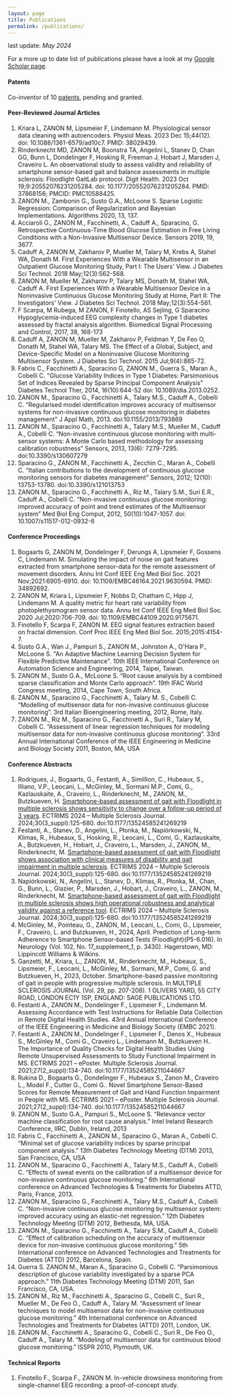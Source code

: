 ```yaml
---
layout: page
title: Publications
permalink: /publications/
---
```


last update: _May 2024_

For a more up to date list of publications please have a look at my [Google Scholar page](https://scholar.google.com/citations?user=kCk8IzcAAAAJ&hl=en&oi=ao).

#### Patents
Co-inventor of 10 [patents](https://patentscope.wipo.int/search/en/result.jsf?_vid=P22-M3EFVY-25981), pending and granted.

####  Peer-Reviewed Journal Articles
1. Kriara L, ZANON M, Lipsmeier F, Lindemann M. Physiological sensor data cleaning with autoencoders. Physiol Meas. 2023 Dec 15;44(12). doi: 10.1088/1361-6579/ad10c7. PMID: 38029439.
2. Rinderknecht MD, ZANON M, Boonstra TA, Angelini L, Stanev D, Chan GG, Bunn L, Dondelinger F, Hosking R, Freeman J, Hobart J, Marsden J, Craveiro L. An observational study to assess validity and reliability of smartphone sensor-based gait and balance assessments in multiple sclerosis: Floodlight GaitLab protocol. Digit Health. 2023 Oct 19;9:20552076231205284. doi: 10.1177/20552076231205284. PMID: 37868156; PMCID: PMC10588425.
3. ZANON M., Zambonin G., Susto G.A., McLoone S. Sparse Logistic Regression: Comparison of Regularization and Bayesian Implementations. Algorithms 2020, 13, 137.
4. Acciaroli G., ZANON M., Facchinetti, A., Caduff A., Sparacino, G. Retrospective Continuous-Time Blood Glucose Estimation in Free Living Conditions with a Non-Invasive Multisensor Device. Sensors 2019, 19, 3677.
5. Caduff A, ZANON M, Zakharov P, Mueller M, Talary M, Krebs A, Stahel WA, Donath M. First Experiences With a Wearable Multisensor in an Outpatient Glucose Monitoring Study, Part I: The Users' View. J Diabetes Sci Technol. 2018 May;12(3):562-568.
6. ZANON M, Mueller M, Zakharov P, Talary MS, Donath M, Stahel WA, Caduff A. First Experiences With a Wearable Multisensor Device in a Noninvasive Continuous Glucose Monitoring Study at Home, Part II: The Investigators' View. J Diabetes Sci Technol. 2018 May;12(3):554-561.
7. F Scarpa, M Rubega, M ZANON, F Finotello, AS Sejling, G Sparacino Hypoglycemia-induced EEG complexity changes in Type 1 diabetes assessed by fractal analysis algorithm. Biomedical Signal Processing and Control, 2017, 38, 168-173
8. Caduff A, ZANON M, Mueller M, Zakharov P, Feldman Y, De Feo O, Donath M, Stahel WA, Talary MS. The Effect of a Global, Subject, and Device-Specific Model on a Noninvasive Glucose Monitoring Multisensor System. J Diabetes Sci Technol. 2015 Jul;9(4):865-72.
9. Fabris C., Facchinetti A., Sparacino G, ZANON M., Guerra S., Maran A., Cobelli C. "Glucose Variability Indices in Type 1 Diabetes: Parsimonious Set of Indices Revealed by Sparse Principal Component Analysis" Diabetes Technol Ther, 2014, 16(10):644-52 doi: 10.1089/dia.2013.0252.
10. ZANON M., Sparacino G., Facchinetti A., Talary M.S., Caduff A., Cobelli C. “Regularised model identification improves accuracy of multisensor systems for non-invasive continuous glucose monitoring in diabetes management” J Appl Math, 2013. doi:10.1155/2013/793869
11. ZANON M., Sparacino G., Facchinetti A., Talary M.S., Mueller M., Caduff A., Cobelli C. “Non-invasive continuous glucose monitoring with multi-sensor systems: A Monte Carlo based methodology for assessing calibration robustness” Sensors, 2013, 13(6): 7279-7295. doi:10.3390/s130607279
12.	Sparacino G., ZANON M., Facchinetti A., Zecchin C., Maran A., Cobelli C. “Italian contributions to the development of continuous glucose monitoring sensors for diabetes management” Sensors, 2012; 12(10): 13753-13780. doi:10.3390/s121013753
13.	ZANON M., Sparacino G., Facchinetti A., Riz M., Talary S.M., Suri E.R., Caduff A., Cobelli C. “Non-invasive continuous glucose monitoring: improved accuracy of point and trend estimates of the Multisensor system” Med Biol Eng Comput, 2012, 50(10):1047-1057. doi: 10.1007/s11517-012-0932-6

#### Conference Proceedings
1. Bogaarts G, ZANON M, Dondelinger F, Derungs A, Lipsmeier F, Gossens C, Lindemann M. Simulating the impact of noise on gait features extracted from smartphone sensor-data for the remote assessment of movement disorders. Annu Int Conf IEEE Eng Med Biol Soc. 2021 Nov;2021:6905-6910. doi: 10.1109/EMBC46164.2021.9630594. PMID: 34892692.
2. ZANON M, Kriara L, Lipsmeier F, Nobbs D, Chatham C, Hipp J, Lindemann M. A quality metric for heart rate variability from photoplethysmogram sensor data. Annu Int Conf IEEE Eng Med Biol Soc. 2020 Jul;2020:706-709. doi: 10.1109/EMBC44109.2020.9175671.
3. Finotello F, Scarpa F, ZANON M. EEG signal features extraction based on fractal dimension. Conf Proc IEEE Eng Med Biol Soc. 2015;2015:4154-7.
4. Susto G.A., Wan J., Pampuri S., ZANON M., Johnston A., O'Hara P., McLoone S. "An Adaptive Machine Learning Decision System for Flexible Predictive Maintenance". 10th IEEE International Conference on Automation Science and Engineering, 2014, Taipei, Taiwan.
5. ZANON M., Susto G.A., McLoone S. “Root cause analysis by a combined sparse classification and Monte Carlo approach”. 19th IFAC World Congress meeting, 2014, Cape Town, South Africa.
6. ZANON M., Sparacino G., Facchinetti A., Talary M. S., Cobelli C. “Modelling of multisensor data for non-invasive continuous glucose monitoring”. 3rd Italian Bioengineering meeting, 2012, Rome, Italy.
7. ZANON M., Riz M., Sparacino G., Facchinetti A., Suri R., Talary M, Cobelli C. “Assessment of linear regression techniques for modeling multisensor data for non-invasive continuous glucose monitoring”. 33rd Annual International Conference of the IEEE Engineering in Medicine and Biology Society 2011, Boston, MA, USA

#### Conference Abstracts
1. Rodrigues, J., Bogaarts, G., Festanti, A., Simillion, C., Hubeaux, S., Illiano, V.P., Leocani, L., McGinley, M., Sormani M.P.,  Comi, G., Kazlauskaite, A., Craveiro, L., Rinderknecht, M., ZANON, M., Butzkueven, H. [Smartphone-based assessment of gait with Floodlight in multiple sclerosis shows sensitivity to change over a follow-up period of 3 years](https://medically.roche.com/global/en/neuroscience/ectrims-2024/medical-material/ECTRIMS-2024-poster-rodrigues-smartphone-based-assessment-of-gait-pdf.html). ECTRIMS 2024 – Multiple Sclerosis Journal. 2024;30(3_suppl):125-680. doi:10.1177/13524585241269219
2. Festanti, A., Stanev, D., Angelini, L., Płonka, M., Napiórkowski, N., Klimas, R., Hubeaux, S., Hosking, R., Leocani, L., Comi, G., Kazlauskaite, A., Butzkueven, H., Hobart, J., Craveiro, L., Marsden, J., ZANON, M., Rinderknecht, M. [Smartphone-based assessment of gait with Floodlight shows association with clinical measures of disability and gait impairment in multiple sclerosis](https://medically.roche.com/global/en/neuroscience/ectrims-2024/medical-material/ECTRIMS-2024-poster-festanti-smartphone-based-assessment-of-gait-with-floodlight-pdf.html). ECTRIMS 2024 – Multiple Sclerosis Journal. 2024;30(3_suppl):125-680. doi:10.1177/13524585241269219
3. Napiórkowski, N., Angelini, L., Stanev, D., Klimas, R., Płonka, M., Chan, G., Bunn, L., Glazier, P., Marsden, J., Hobart, J.,  Craveiro, L., ZANON, M., Rinderknecht, M. [Smartphone-based assessment of gait with Floodlight in multiple sclerosis shows high operational robustness and analytical validity against a reference tool](https://medically.roche.com/global/en/medical-material.38c837b3-1081-4c43-aadc-36b07690e8ad.qr.html?cid=slpsectrims20242409xxnvspht). ECTRIMS 2024 – Multiple Sclerosis Journal. 2024;30(3_suppl):125-680. doi:10.1177/13524585241269219
4. McGinley, M., Pointeau, G., ZANON, M., Leocani, L., Comi, G., Lipsmeier, F., Craveiro, L. and Butzkueven, H., 2024, April. Prediction of Long-term Adherence to Smartphone Sensor-based Tests (Floodlight)(P5-6.016). In Neurology (Vol. 102, No. 17_supplement_1, p. 3430). Hagerstown, MD: Lippincott Williams & Wilkins.
5. Ganzetti, M., Kriara, L., ZANON, M., Rinderknecht, M., Hubeaux, S., Lipsmeier, F., Leocani, L., McGinley, M., Sormani, M.P., Comi, G. and Butzkueven, H., 2023, October. Smartphone-based passive monitoring of gait in people with progressive multiple sclerosis. In MULTIPLE SCLEROSIS JOURNAL (Vol. 29, pp. 207-208). 1 OLIVERS YARD, 55 CITY ROAD, LONDON EC1Y 1SP, ENGLAND: SAGE PUBLICATIONS LTD.
6. Festanti A., ZANON M., Dondelinger F., Lipsmeier F., Lindemann M. Assessing Accordance with Test Instructions for Reliable Data Collection in Remote Digital Health Studies. 43rd Annual International Conference of the IEEE Engineering in Medicine and Biology Society (EMBC 2021).
7. Festanti A., ZANON M., Dondelinger F., Lipsmeier F., Denos X., Hubeaux S., McGinley M., Comi G., Craveiro L., Lindemann M., Butzkueven H.. The Importance of Quality Checks for Digital Health Studies Using Remote Unsupervised Assessments to Study Functional Impairment in MS. ECTRIMS 2021 – ePoster. Multiple Sclerosis Journal. 2021;27(2_suppl):134-740. doi:10.1177/13524585211044667
8. Rukina D., Bogaarts G., Dondelinger F., Hubeaux S., Zanon M., Craveiro L., Model F., Cutter G., Comi G.. Novel Smartphone Sensor-Based Scores for Remote Measurement of Gait and Hand Function Impairment in People with MS. ECTRIMS 2021 – ePoster. Multiple Sclerosis Journal. 2021;27(2_suppl):134-740. doi:10.1177/13524585211044667
9. ZANON M., Susto G.A., Pampuri S., McLoone S. “Relevance vector machine classification for root cause analysis.” Intel Ireland Research Conference, IIRC, Dublin, Ireland, 2013
10. Fabris C., Facchinetti A., ZANON M., Sparacino G., Maran A., Cobelli C. “Minimal set of glucose variability indices by sparse principal component analysis.” 13th Diabetes Technology Meeting (DTM) 2013, San Francisco, CA, USA
11. ZANON M., Sparacino G., Facchinetti A., Talary M.S., Caduff A., Cobelli C. “Effects of sweat events on the calibration of a multisensor device for non-invasive continuous glucose monitoring.” 6th International conference on Advanced Technologies & Treatments for Diabetes ATTD, Paris, France, 2013.
12. ZANON M., Sparacino G., Facchinetti A., Talary M.S., Caduff A., Cobelli C. “Non-invasive continuous glucose monitoring by multisensor system: improved accuracy using an elastic-net regression.” 12th Diabetes Technology Meeting (DTM) 2012, Bethesda, MA, USA.
13. ZANON M., Sparacino G., Facchinetti A., Talary S.M., Caduff A., Cobelli C. “Effect of calibration scheduling on the accuracy of multisensor device for non-invasive continuous glucose monitoring.” 5th International conference on Advanced Technologies and Treatments for Diabetes (ATTD) 2012, Barcelona, Spain.
14. Guerra S. ZANON M., Maran A., Sparacino G., Cobelli C. “Parsimonious description of glucose variability investigated by a sparse PCA approach.” 11th Diabetes Technology Meeting (DTM) 2011, San Francisco, CA, USA.
15. ZANON M., Riz M., Facchinetti A., Sparacino G., Cobelli C., Suri R., Mueller M., De Feo O., Caduff A., Talary M. “Assessment of linear techniques to model multisensor data for non-invasive continuous glucose monitoring.” 4th International conference on Advanced Technologies and Treatments for Diabetes (ATTD) 2011, London, UK.
16. ZANON M., Facchinetti A., Sparacino G., Cobelli C., Suri R., De Feo O., Caduff A., Talary M. “Modeling of multisensor data for continuous blood glucose monitoring.” ISSPR 2010, Plymouth, UK.

#### Technical Reports
1. Finotello F., Scarpa F., ZANON M. In-vehicle drowsiness monitoring from single-channel EEG recording: a proof-of-concept study.

